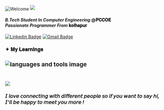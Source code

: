 <img align="center" src="https://visitor-badge.laobi.icu/badge?page_id=yashchavan02.yashchavan02"  alt="Welcome" />
<img src="https://readme-typing-svg.herokuapp.com/?font=Righteous&size=35&center=false&vCenter=true&width=500&height=50&duration=7000&lines=Hi+,+I'm+Yash+Chavan+!;" />

<h4><i>B.Tech Student In Computer Engineering </i><a style="text-decoration:none" href="http://www.pccoepune.com/">@𝐏𝐂𝐂𝐎𝐄</a><br/><i>Passionate Programmer From </i><a style="text-decoration:none" href="https://maps.app.goo.gl/SmjLgtf4D1ff3X546">𝐤𝐨𝐥𝐡𝐚𝐩𝐮𝐫</a></h4>
   
[![Linkedin Badge](https://img.shields.io/badge/-LinkedIn-blue?style=flat-square&logo=Linkedin&logoColor=white&link=https://www.linkedin.com/in/yashchavan02)](https://www.linkedin.com/in/yashchavan02)
[![Gmail Badge](https://img.shields.io/badge/-Gmail-d14836?style=flat-square&logo=Gmail&logoColor=white&link=officialyashchavan@gmail.com)](mailto:officialyashchavan@gmail.com)

<h3><b>✦ 𝐌𝐲 𝐋𝐞𝐚𝐫𝐧𝐢𝐧𝐠𝐬 <b/><h3>  
<img src="https://skillicons.dev/icons?i=c,cpp,python,rust,html,css,mysql,git" alt="languages and tools image"/><br/><br/>

<img src="https://github-readme-streak-stats.herokuapp.com/?user=yashchavan02&theme=chartreuse-dark"><br/>


<h5>𝘐 𝘭𝘰𝘷𝘦 𝘤𝘰𝘯𝘯𝘦𝘤𝘵𝘪𝘯𝘨 𝘸𝘪𝘵𝘩 𝘥𝘪𝘧𝘧𝘦𝘳𝘦𝘯𝘵 𝘱𝘦𝘰𝘱𝘭𝘦 𝘴𝘰 𝘪𝘧 𝘺𝘰𝘶 𝘸𝘢𝘯𝘵 𝘵𝘰 𝘴𝘢𝘺 𝘩𝘪, 𝘐'𝘭𝘭 𝘣𝘦 𝘩𝘢𝘱𝘱𝘺 𝘵𝘰 𝘮𝘦𝘦𝘵 𝘺𝘰𝘶 𝘮𝘰𝘳𝘦 !</h5>



